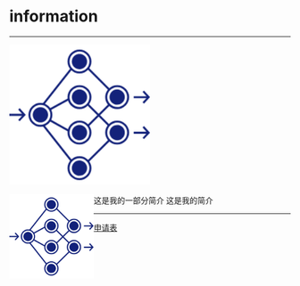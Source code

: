 # information
***
<img src="https://github.com/lz1159435992/information/blob/master/tester/001.png" width="50%">

<img src="https://github.com/lz1159435992/information/blob/master/tester/001.png" width=30% height=30% align=left>这是我的一部分简介
这是我的简介
***


[申请表](https://github.com/lz1159435992/information/blob/master/tester/001.doc)
